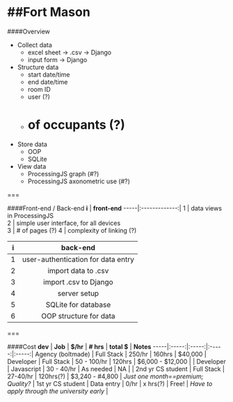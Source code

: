 ##Fort Mason
===

####Overview
* Collect data
  * excel sheet -> .csv -> Django
  * input form -> Django
* Structure data
  * start date/time
  * end date/time
  * room ID
  * user (?)
  * # of occupants (?)
* Store data
  * OOP
  * SQLite
* View data
  * ProcessingJS graph (#?)
  * ProcessingJS axonometric use (#?)

===

####Front-end / Back-end
<b>i</b> | <b>front-end</b> 
-----|:-------------:|
1 | data views in ProcessingJS  
2 | simple user interface, for all devices  
3 | # of pages (?)
4 | complexity of linking (?)

<b>i</b> | <b>back-end</b> 
-----|:-------------:|
1 | user-authentication for data entry
2 | import data to .csv
3 | import .csv to Django
4 | server setup
5 | SQLite for database
6 | OOP structure for data

===

####Cost
<b>dev</b> | <b>Job</b> | <b>$/hr</b> | <b># hrs</b> | <b>total $</b> | <b>Notes</b>
-----|:-----:|:-----:|:-----:|:-----:|
Agency (boltmade) | Full Stack | 250/hr | 160hrs | $40,000 | 
Developer | Full Stack | 50 - 100/hr | 120hrs | $6,000 - $12,000 | |
Developer | Javascript | 30 - 40/hr | As needed | NA | |
2nd yr CS student | Full Stack | 27-40/hr | 120hrs(?) | $3,240 - #4,800 | _Just one month==premium; Quality?_ |
1st yr CS student | Data entry | 0/hr | x hrs(?) | Free! | _Have to apply through the university early_ |
